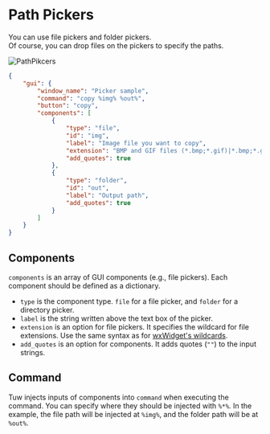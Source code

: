 # Path Pickers

You can use file pickers and folder pickers.  
Of course, you can drop files on the pickers to specify the paths.  

![PathPikcers](https://github.com/matyalatte/tuw/assets/69258547/47bf541f-7ac4-465b-8bff-512c48d9d2a9)

```json
{
    "gui": {
        "window_name": "Picker sample",
        "command": "copy %img% %out%",
        "button": "copy",
        "components": [
            {
                "type": "file",
                "id": "img",
                "label": "Image file you want to copy",
                "extension": "BMP and GIF files (*.bmp;*.gif)|*.bmp;*.gif|PNG files (*.png)|*.png",
                "add_quotes": true
            },
            {
                "type": "folder",
                "id": "out",
                "label": "Output path",
                "add_quotes": true
            }
        ]
    }
}
```

## Components

`components` is an array of GUI components (e.g., file pickers).
Each component should be defined as a dictionary.  

-   `type` is the component type. `file` for a file picker, and `folder` for a directory picker.
-   `label` is the string written above the text box of the picker.
-   `extension` is an option for file pickers. It specifies the wildcard for file extensions. Use the same syntax as for [wxWidget's wildcards](https://docs.wxwidgets.org/3.0/classwx_file_dialog.html).
-   `add_quotes` is an option for components. It adds quotes (`""`) to the input strings.

## Command

Tuw injects inputs of components into `command` when executing the command.
You can specify where they should be injected with `%*%`.
In the example, the file path will be injected at `%img%`, and the folder path will be at `%out%`.  
